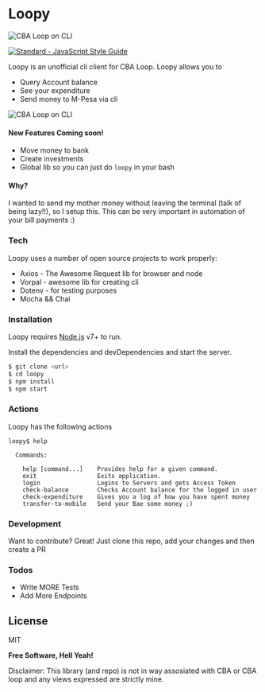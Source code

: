 # Loopy
![CBA Loop on CLI](https://i.imgur.com/v4BTJLv.png)

<a href="https://standardjs.com"><img src="https://img.shields.io/badge/code_style-standard-brightgreen.svg" alt="Standard - JavaScript Style Guide"></a>

Loopy is an unofficial cli client for CBA Loop. Loopy allows you to

  - Query Account balance
  - See your expenditure
  - Send money to M-Pesa via cli

![CBA Loop on CLI](https://i.imgur.com/QHOrCgB.gif)

#### New Features Coming soon!

  - Move money to bank
  - Create investments
  - Global lib so you can just do `loopy` in your bash

#### Why?

I wanted to send my mother money without leaving the terminal (talk of being lazy!!), so I setup this.
This can be very important in automation of your bill payments :)

### Tech

Loopy uses a number of open source projects to work properly:

- Axios - The Awesome Request lib for browser and node
- Vorpal - awesome lib for creating cli
- Dotenv - for testing purposes
- Mocha && Chai

### Installation

Loopy requires [Node.js](https://nodejs.org/) v7+ to run.

Install the dependencies and devDependencies and start the server.

```sh
$ git clone <url>
$ cd loopy
$ npm install
$ npm start
```

### Actions

Loopy has the following actions

```
loopy$ help

  Commands:

    help [command...]    Provides help for a given command.
    exit                 Exits application.
    login                Logins to Servers and gets Access Token
    check-balance        Checks Account balance for the logged in user
    check-expenditure    Gives you a log of how you have spent money
    transfer-to-mobile   Send your Bae some money :)

```

### Development

Want to contribute? Great!
Just clone this repo, add your changes and then create a PR


### Todos

 - Write MORE Tests
 - Add More Endpoints

License
----

MIT


**Free Software, Hell Yeah!**

Disclaimer: This library (and repo) is not in way assosiated with CBA or CBA loop and any views expressed are strictly mine.

